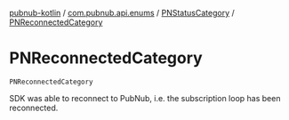 [pubnub-kotlin](../../index.md) / [com.pubnub.api.enums](../index.md) / [PNStatusCategory](index.md) / [PNReconnectedCategory](./-p-n-reconnected-category.md)

# PNReconnectedCategory

`PNReconnectedCategory`

SDK was able to reconnect to PubNub, i.e. the subscription loop has been reconnected.

